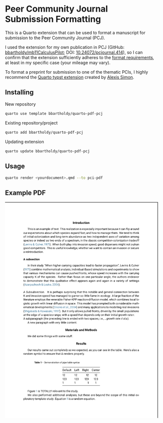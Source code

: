 # Peer Community Journal Submission Formatting

This is a Quarto extension that can be used to format a manuscript for submission to the Peer Community Journal (PCJ).

I used the extension for my own publication in PCJ
(GitHub: [bbartholdy/mb11CalculusPilot]([https://github.com/bbartholdy/mb11CalculusPilot](https://github.com/bbartholdy/mb11CalculusPilot/tree/pcj/analysis/paper));
DOI: [10.24072/pcjournal.414](https://doi.org/10.24072/pcjournal.414)),
so I can confirm that the extension sufficiently adheres to the [format requirements](https://peercommunityjournal.org/page/instructions/),
at least in my specific case (your mileage may vary).

To format a preprint for submission to one of the thematic PCIs, I highly recommend the
[Quarto typst extension](https://github.com/alxsimon/typst-pci) created by [Alexis Simon](https://github.com/alxsimon).

## Installing

New repository

```bash
quarto use template bbartholdy/quarto-pdf-pcj
```

Existing repository/project

```bash
quarto add bbartholdy/quarto-pdf-pcj
```

Updating extension

```bash
quarto update bbartholdy/quarto-pdf-pcj
```

## Usage

```bash
quarto render <yourdocument>.qmd --to pci-pdf
```

## Example PDF

![Screenshot of the rendered template.qmd](pdf.png)
